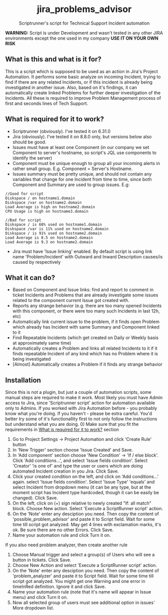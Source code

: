 <h1 align="center">jira_problems_advisor</h1>

<div align="center">Scriptrunner's script for Technical Support Incident automation</div>

**WARNING:** Script is under Development and wasn't tested in any other JIRA environments except the one used in my company
**USE IT ON YOUR OWN RISK**

## What is this and what is it for?️

This is a script which is supposed to be used as an action in Jira's Project Automation.
It performs some basic analyze on incoming Incident, trying to find if there are any related Incidents, or if this incident is already being investigated in another issue.
Also, based on it's findings, it can automatically create linked Problems for further deeper investigation of the Incidents.
All these is required to improve Problem Management process of first and seconds lines of Tech Support.

## What is required for it to work?

- Scriptrunner (obviously). I've tested it on 6.31.0
- Jira (obviously). I've tested it on 8.8.0 only, but versions below also should be good.
- Issues must have at least one Component (in our company we set Component to server's hostname, so script's JQL use components to identify the server)
- Component must be unique enough to group all your incoming alerts in rather small group. E.g. Component = Server's Hostname.
- Issues summary must be pretty unique, and should not contain any variables that change for one Incident from time to time, since both Component and Summary are used to group issues. E.g:

```
//Good for script
Diskspace / on hostname1.domain
Diskspace /var on hostname2.domain
Load Average is high on hostname2.domain
CPU Usage is high on hostname3.domain
```

```
//Bad for script
Diskspace / is 68% used on hostname1.domain
Diskspace /var is 11% used on hostname2.domain
Diskspace / is 91% used on hostname2.domain
Load Average is 8.5 on hostname2.domain
Load Average is 9.3 on hostname2.domain
```
- Jira must have 'Issue linking' enabled. By default script is using link name 'Problem/Incident' with Outward and Inward Description causes/is caused by respectively

## What it can do?

- Based on Component and Issue links: find and report to comment in ticket Incidents and Problems that are already investigate some issues related to the component current Issue got created with.
- Reports any strange behavior (e.g. there are too many opened Incidents with this component, or there were too many such Incidents in last 12h, etc)
- Automatically link current issue to the problem, if it finds open Problem which already has Incident with same Summary and Component linked to it
- Find Repeatable Incidents (which get created on Daily or Weekly basis at approximately same time)
- Automatically creates a Problem and links all related Incidents to it if it finds repeatable Incident of any kind which has no Problem where it is being investigated
- [Almost] Automatically creates a Problem if it finds any strange behavior

## Installation
Since this is not a plugin, but just a couple of automation scripts, some manual steps are required to make it work. Most likely you must have Admin access to Jira, since 'Scriptrunner script' action for automation available only to Admins.
If you worked with Jira Automation before - you probably know what you're doing. If you haven't - please be extra careful. You'd better try some of it's functionallity first to not only follow the instructions but understand what you are doing.
0) Make sure that you fit the requirements in [What is required for it to work?](#what-is-required-for-it-to-work) section
1) Go to Project Settings -> Project Automation and click 'Create Rule' button
2) In 'New Trigger' section choose 'Issue Created' and Save.
3) In 'Add component' section choose 'New Condition' -> 'If / else block'. Click 'Add conditions...', and select 'Issue fields condition'. Select 'Creator' 'is one of' and type the user or users which are doing automated Incident creation in you Jira. Click Save.
4) Click your created condition on the left, and click on 'Add conditions...' again. select 'Issue fields condition'. Select 'Issue Type' 'equals' and select Incident from dropdown menu (it can be any type, but at the moment script has Incident type hardcoded, though it can be easily be changed). Click Save.
5) On the left, click on (+) sign relative to newly created "If: all match" block. Choose New action. Select 'Execute a ScriptRunner script' action.
6) On the 'Note' enter any desciption you need. Then copy the content of 'possible_problem_advisor' and paste it to Script field. Wait for some time till script got analyzed. May get 4 lines with exclamation marks, it's ok. Be sure there are no other Errors. Click Save.
7) Name your automation rule and click Turn it on.

If you also need problem analyzer, then create another rule
1) Choose Manual trigger and select a group(s) of Users who will see a button in tickets. Click Save.
2) Choose New Action and select 'Execute a ScriptRunner script' action.
3) On the 'Note' enter any desciption you need. Then copy the content of 'problem_analyzer' and paste it to Script field. Wait for some time till script got analyzed. You might get one Warning and one error in timeInRed definition. Ignore it and click Save.
4) Name your automation rule (note that it's name will appear in Issue menu) and click Turn it on.
5) Now all selected group of users must see additional option in issues' More dropdown list.
